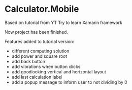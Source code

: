# Calculator.Mobile
Based on tutorial from YT
Try to learn Xamarin framework


Now project has been finished.

Features added to tutorial version:
- different computing solution
- add power and square root
- add back button
- add vibrations when button clicks
- add goodlooking vertical and horizontal layout
- add last calculation label
- add a popup message to inform user to not dividing by 0
